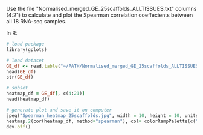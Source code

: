 Use the file "Normalised_merged_GE_25scaffolds_ALLTISSUES.txt" columns (4:21) to calculate and plot the Spearman correlation coeffecients between all 18 RNA-seq samples.

In R:
```ruby
# load package
library(gplots)

# load dataset
GE_df <- read.table("~/PATH/Normalised_merged_GE_25scaffolds_ALLTISSUES.txt", head=T, sep="")
head(GE_df)
str(GE_df)

# subset
heatmap_df = GE_df[, c(4:21)]
head(heatmap_df)

# generate plot and save it on computer
jpeg("Spearman_heatmap_25scaffolds.jpg", width = 10, height = 10, units = "in", res = 400)
heatmap.2(cor(heatmap_df, method="spearman"), col= colorRampPalette(c("blue", "white", "red", "firebrick4"))(15), scale="none", symm=T, margins = c(10,10), key=T, trace="none")
dev.off()
```
